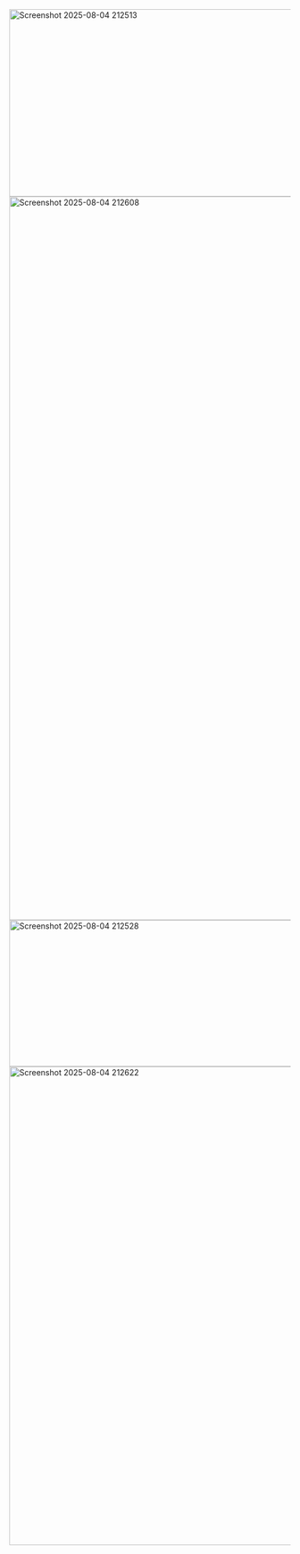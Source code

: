 <img width="658" height="335" alt="Screenshot 2025-08-04 212513" src="https://github.com/user-attachments/assets/965dfc9b-d1c9-4a04-b220-0bb9ee54b4c0" />
<img width="1957" height="1294" alt="Screenshot 2025-08-04 212608" src="https://github.com/user-attachments/assets/9e3ef6e7-4adf-45dd-a038-399af1a4255c" />
<img width="593" height="262" alt="Screenshot 2025-08-04 212528" src="https://github.com/user-attachments/assets/3c51fe6d-7004-4f07-b491-f42ed0a1ce06" />
<img width="1636" height="856" alt="Screenshot 2025-08-04 212622" src="https://github.com/user-attachments/assets/13af5043-bff4-40c5-8156-33d7e88c6e80" />
